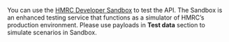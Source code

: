 You can use the [HMRC Developer Sandbox](https://developer.service.hmrc.gov.uk/api-documentation/docs/testing)
to test the API. The Sandbox is an enhanced testing service that functions as a simulator of HMRC’s production environment.
Please use payloads in <strong>Test data</strong> section to simulate scenarios in Sandbox.
